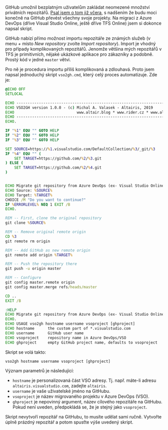<!-- dcterms:title = Jak zmigrovat z Azure DevOps (ex- Visual Studio Online) na GitHub -->
<!-- dcterms:abstract = GitHub umožnil bezplatným uživatelům zakládat neomezené množství privátních repozitářů. Psal jsem o tom již včera, s nadšením že budu moci konečně na GitHub převést všechny svoje projekty. Na migraci z Azure DevOps (dříve Visual Studio Online, ještě dříve TFS Online) jsem si dokonce napsal skript. -->
<!-- dcterms:creator = Michal Altair Valášek -->
<!-- x4w:pictureUrl = /perex-pictures/logo-github.svg -->
<!-- x4w:coverUrl = /cover-pictures/20190109-vso2gh.jpg -->
<!-- x4w:pictureWidth = 150 -->
<!-- x4w:pictureHeight = 150 -->
<!-- x4w:category = IT -->
<!-- dcterms:dateAccepted = 2019-01-09 -->

GitHub umožnil bezplatným uživatelům zakládat neomezené množství privátních repozitářů. [Psal jsem o tom již včera](https://www.altair.blog/2019/01/github), s nadšením že budu moci konečně na GitHub převést všechny svoje projekty. Na migraci z Azure DevOps (dříve Visual Studio Online, ještě dříve TFS Online) jsem si dokonce napsal skript.

GitHub nabízí přímo možnost importu repozitáře ze známých služeb (v menu _+_ místo _New repository_ zvolte _Import repository_). Import je vhodný pro případy komplikovaných repozitářů. Jenomže většina mých repozitářů v TFS je primitivních, nějaké ukázkové aplikace pro zákazníky a podobně. Prostý kód v jedné `master` větvi. 

Pro ně je procedura importu příliš komplikovaná a zdlouhavá. Proto jsem napsal jednoduchý skript `vso2gh.cmd`, který celý proces automatizuje. Zde je:

```bat
@ECHO OFF
SETLOCAL

ECHO -------------------------------------------------------------------------------
ECHO VSO2GH version 1.0.0 - (c) Michal A. Valasek - Altairis, 2019
ECHO                            www.altair.blog * www.rider.cz * www.altairis.cz
ECHO -------------------------------------------------------------------------------
ECHO.

IF "%1" EQU "" GOTO HELP
IF "%2" EQU "" GOTO HELP
IF "%3" EQU "" GOTO HELP

SET SOURCE=https://%1.visualstudio.com/DefaultCollection/%3/_git/%3
IF "%4" EQU "" (
    SET TARGET=https://github.com/%2/%3.git
) ELSE (
    SET TARGET=https://github.com/%2/%4.git
)


ECHO Migrate git repository from Azure DevOps (ex- Visual Studio Online) to GitHub:
ECHO Source: %SOURCE%
ECHO Target: %TARGET%
CHOICE /M "Do you want to continue?"
IF %ERRORLEVEL% NEQ 1 EXIT /B
ECHO.

REM -- First, clone the original repository
git clone %SOURCE%

REM -- Remove original remote origin
CD %3
git remote rm origin

REM -- Add GitHub as new remote origin
git remote add origin %TARGET%

REM -- Push the repository there
git push -u origin master

REM -- Configure
git config master.remote origin
git config master.merge refs/heads/master

CD ..
EXIT /B

:HELP
ECHO Migrate git repository from Azure DevOps (ex- Visual Studio Online) to GitHub.
ECHO.
ECHO USAGE vso2gh hostname username vsoproject [ghproject]
ECHO hostname      the custom part of *.visualstudio.com
ECHO username      GitHub user name
ECHO vsoproject    repository name in Azure DevOps/VSO
ECHO ghproject     empty GitHub project name, defaults to vsoproject

```

Skript se volá takto:

    vso2gh hostname username vsoproject [ghproject]

Význam parametrů je následující:

* `hostname` je personalizovaná část VSO adresy. Tj. např. máte-li adresu `altairis.visualstudio.com`, zadejte `altairis`.
* `username` je vaše uživatelské jméno na GitHubu.
* `vsoproject` je název migrovaného projektu v Azure DevOps (VSO).
* `ghproject` je nepovinný argument, název cílového repozitáře na GitHubu. Pokud není uveden, předpokládá se, že je stejný jako `vsoproject`.

Skript nevytvoří repozitář na GitHubu, to musíte udělat sami ručně. Vytvořte úplně prázdný repozitář a potom spusťte výše uvedený skript.